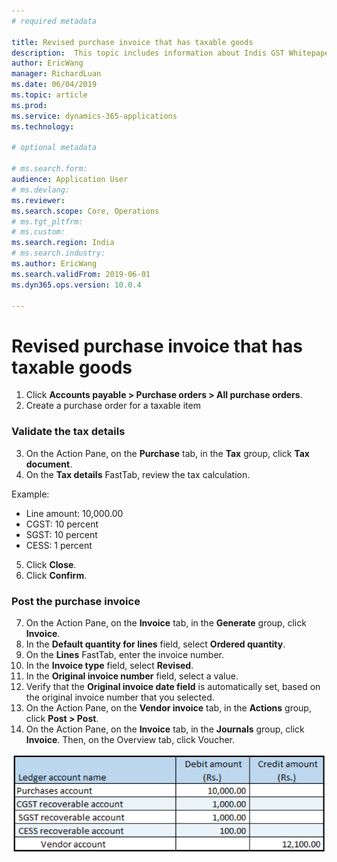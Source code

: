 ```yaml
---
# required metadata

title: Revised purchase invoice that has taxable goods
description:  This topic includes information about Indis GST Whitepaper in Microsoft Dynamics 365 for Finance and Operations.
author: EricWang
manager: RichardLuan
ms.date: 06/04/2019
ms.topic: article
ms.prod: 
ms.service: dynamics-365-applications
ms.technology: 

# optional metadata

# ms.search.form: 
audience: Application User
# ms.devlang: 
ms.reviewer: 
ms.search.scope: Core, Operations
# ms.tgt_pltfrm: 
# ms.custom: 
ms.search.region: India
# ms.search.industry: 
ms.author: EricWang
ms.search.validFrom: 2019-06-01
ms.dyn365.ops.version: 10.0.4

---
```


# Revised purchase invoice that has taxable goods

1. Click **Accounts payable > Purchase orders > All purchase orders**.
2. Create a purchase order for a taxable item

### Validate the tax details

3. On the Action Pane, on the **Purchase** tab, in the **Tax** group, click **Tax document**.
4. On the **Tax details** FastTab, review the tax calculation.

Example:

- Line amount: 10,000.00
- CGST: 10 percent
- SGST: 10 percent
- CESS: 1 percent

5. Click **Close**.
6. Click **Confirm**.

### Post the purchase invoice

7. On the Action Pane, on the **Invoice** tab, in the **Generate** group, click **Invoice**.
8. In the **Default quantity for lines** field, select **Ordered quantity**.
9. On the **Lines** FastTab, enter the invoice number.
10. In the **Invoice type** field, select **Revised**.
11. In the **Original invoice number** field, select a value.
12. Verify that the **Original invoice date field** is automatically set, based on the original invoice number that you selected.
13. On the Action Pane, on the **Vendor invoice** tab, in the **Actions** group, click **Post > Post**.
14. On the Action Pane, on the **Invoice** tab, in the **Journals** group, click **Invoice**. Then, on the Overview tab, click Voucher.

![](media/Annotation-2019-05-16-103252.png)



